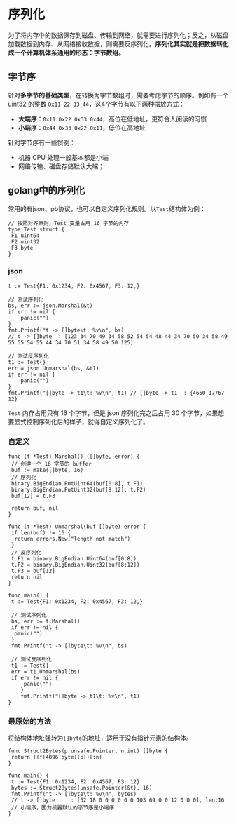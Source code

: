 # 序列化

为了将内存中的数据保存到磁盘、传输到网络，就需要进行序列化；反之，从磁盘加载数据到内存、从网络接收数据，则需要反序列化。**序列化其实就是把数据转化成一个计算机体系通用的形态：字节数组。**



## 字节序

针对**多字节的基础类型**，在转换为字节数组时，需要考虑字节的顺序。例如有一个 uint32 的整数 `0x11 22 33 44`，这4个字节有以下两种摆放方式：

- **大端序**：`0x11 0x22 0x33 0x44`，高位在低地址，更符合人阅读的习惯
- **小端序**：`0x44 0x33 0x22 0x11`，低位在高地址

针对字节序有一些惯例：

- 机器 CPU 处理一般基本都是小端
- 网络传输、磁盘存储默认大端；



## golang中的序列化

常用的有json、pb协议，也可以自定义序列化规则。以`Test`结构体为例：

```
// 按照对齐原则，Test 变量占用 16 字节的内存
type Test struct {
 F1 uint64
 F2 uint32
 F3 byte
}
```

### json

```
t := Test{F1: 0x1234, F2: 0x4567, F3: 12,}

// 测试序列化
bs, err := json.Marshal(&t)
if err != nil {
	panic("")
}
fmt.Printf("t -> []byte\t: %v\n", bs)
// t -> []byte	: [123 34 70 49 34 58 52 54 54 48 44 34 70 50 34 58 49 55 55 54 55 44 34 70 51 34 58 49 50 125]

// 测试反序列化
t1 := Test{}
err = json.Unmarshal(bs, &t1)
if err != nil {
	panic("")
}
fmt.Printf("[]byte -> t1\t: %v\n", t1) // []byte -> t1	: {4660 17767 12}
```

`Test` 内存占用只有 16 个字节，但是 json 序列化完之后占用 30 个字节，如果想要显式控制序列化后的样子，就得自定义序列化了。



### 自定义

```
func (t *Test) Marshal() ([]byte, error) {
 // 创建一个 16 字节的 buffer
 buf := make([]byte, 16)
 // 序列化
 binary.BigEndian.PutUint64(buf[0:8], t.F1)
 binary.BigEndian.PutUint32(buf[8:12], t.F2)
 buf[12] = t.F3

 return buf, nil
}

func (t *Test) Unmarshal(buf []byte) error {
 if len(buf) != 16 {
  return errors.New("length not match")
 }
 // 反序列化
 t.F1 = binary.BigEndian.Uint64(buf[0:8])
 t.F2 = binary.BigEndian.Uint32(buf[8:12])
 t.F3 = buf[12]
 return nil
}

func main() {
 t := Test{F1: 0x1234, F2: 0x4567, F3: 12,}

 // 测试序列化
 bs, err := t.Marshal()
 if err != nil {
  panic("")
 }
 fmt.Printf("t -> []byte\t: %v\n", bs)

 // 测试反序列化
 t1 := Test{}
 err = t1.Unmarshal(bs)
 if err != nil {
     panic("")
    }
    fmt.Printf("[]byte -> t1\t: %v\n", t1)
}
```



### 最原始的方法

将结构体地址强转为`[]byte`的地址，适用于没有指针元素的结构体。

```
func Struct2Bytes(p unsafe.Pointer, n int) []byte {
 return ((*[4096]byte)(p))[:n]
}

func main() {
 t := Test{F1: 0x1234, F2: 0x4567, F3: 12}
 bytes := Struct2Bytes(unsafe.Pointer(&t), 16)
 fmt.Printf("t -> []byte\t: %v\n", bytes)
 // t -> []byte     : [52 18 0 0 0 0 0 0 103 69 0 0 12 0 0 0], len:16 
 // 小端序，因为机器默认的字节序是小端序
}
```









